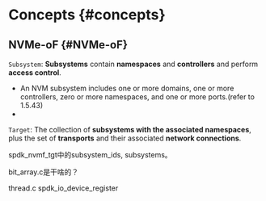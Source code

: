 # Concepts {#concepts}

## NVMe-oF {#NVMe-oF}

`Subsystem`: **Subsystems** contain **namespaces** and **controllers** and perform **access control**. 

- An NVM subsystem includes one or more domains, one or more controllers, zero or more namespaces, and one or more ports.(refer to 1.5.43)
- 

`Target`:  The collection of **subsystems with the associated namespaces**, plus the set of **transports** and their associated **network connections**. 





















spdk_nvmf_tgt中的subsystem_ids, subsystems。

bit_array.c是干啥的？

thread.c spdk_io_device_register

